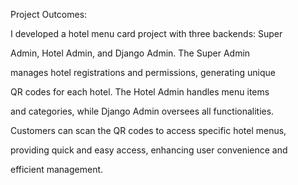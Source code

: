 Project Outcomes:

I developed a hotel menu card project with three backends: Super

Admin, Hotel Admin, and Django Admin. The Super Admin

manages hotel registrations and permissions, generating unique

QR codes for each hotel. The Hotel Admin handles menu items

and categories, while Django Admin oversees all functionalities.

Customers can scan the QR codes to access specific hotel menus,

providing quick and easy access, enhancing user convenience and

efficient management.
